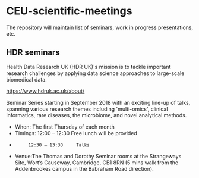 # CEU-scientific-meetings

The repository will maintain list of seminars, work in progress presentations, etc.

## HDR seminars

Health Data Research UK (HDR UK)'s mission is to tackle important research challenges by applying data science approaches to large-scale biomedical data.

https://www.hdruk.ac.uk/about/ 

Seminar Series starting in September 2018 with an exciting line-up of talks, spanning various research themes including 'multi-omics', clinical informatics, rare diseases, the microbiome, and novel analytical methods.

* When:	The first Thursday of each month
* Timings: 12:00 – 12:30     Free lunch will be provided
*          12:30 – 13:30     Talks 
* Venue:The Thomas and Dorothy Seminar rooms at the Strangeways Site, Wort’s Causeway, Cambridge, CB1 8RN
      (5 mins walk from the Addenbrookes campus in the Babraham Road direction).
